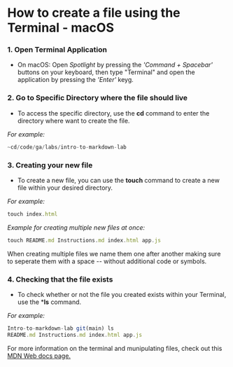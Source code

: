 # How to create a file using the Terminal - macOS

### 1. Open Terminal Application

- On macOS: Open *Spotlight* by pressing the *'Command + Spacebar'* buttons on your keyboard, then type "Terminal" and open the application by pressing the *'Enter'* keyg.

### 2. Go to Specific Directory where the file should live 
- To access the specific directory, use the **cd** command to enter the directory where want to create the file.

_For example:_
```javascript
~cd/code/ga/labs/intro-to-markdown-lab
```

### 3. Creating your new file 
- To create a new file, you can use the **touch** command to create a new file within your desired directory. 

_For example:_
```javascript
touch index.html
```

*Example for creating multiple new files at once:*
```javascript
touch README.md Instructions.md index.html app.js
```
When creating multiple files we name them one after another making sure to seperate them with a space -- without additional code or symbols.

### 4. Checking that the file exists

- To check whether or not the file you created exists within your Terminal, use the ***ls** command. 

_For example:_
```javascript
Intro-to-markdown-lab git(main) ls
README.md Instructions.md index.html app.js
```
For more information on the terminal and munipulating files, check out this [MDN Web docs page.](https://developer.mozilla.org/en-US/docs/Learn/Tools_and_testing/Understanding_client-side_tools/Command_line)